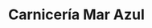 ---
title: "Carnicería Mar Azul"
url: /ciudad-de-san-jose-de-las-lajas/carniceria-mar-azul/
shop: carnicero
---